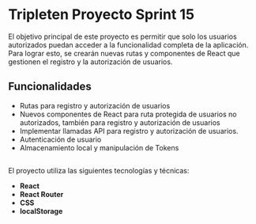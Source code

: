 # Tripleten Proyecto Sprint 15

El objetivo principal de este proyecto es permitir que solo los usuarios autorizados puedan acceder a la funcionalidad completa de la aplicación.
Para lograr esto, se crearán nuevas rutas y componentes de React que gestionen el registro y la autorización de usuarios. 

## Funcionalidades

* Rutas para registro y autorización de usuarios
* Nuevos componentes de React para ruta protegida de usuarios no autorizados, también para registro y autorización de usuarios
* Implementar llamadas API para registro y autorización de usuarios.
* Autenticación de usuario
* Almacenamiento local y manipulación de Tokens

##

El proyecto utiliza las siguientes tecnologías y técnicas:

* **React**
* **React Router**
* **CSS**
* **localStorage**